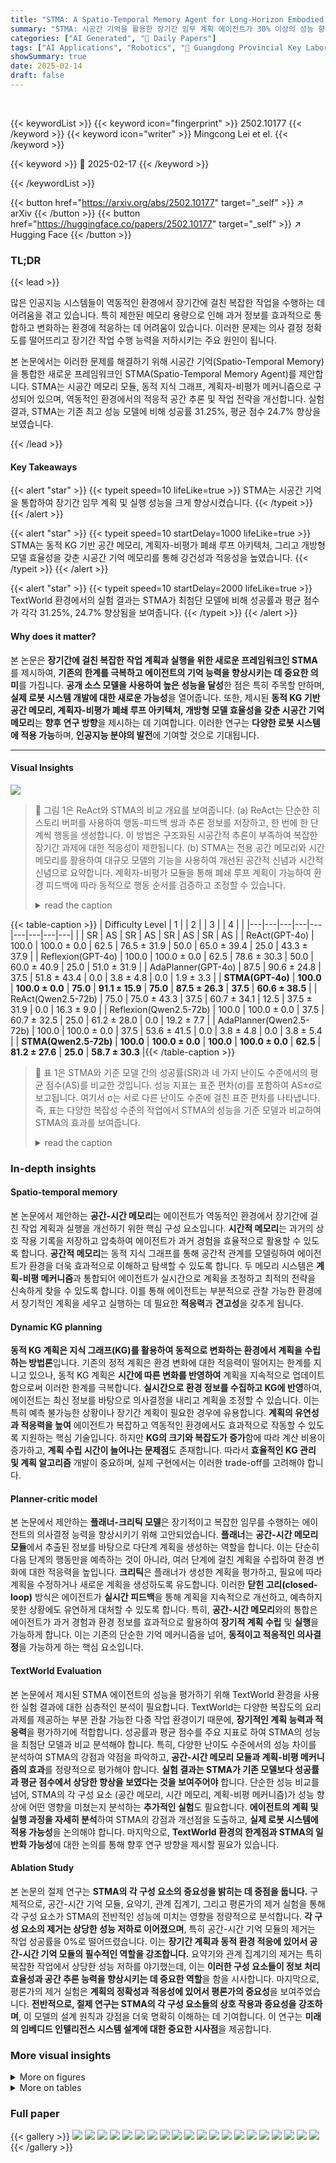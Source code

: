 ```yaml
---
title: "STMA: A Spatio-Temporal Memory Agent for Long-Horizon Embodied Task Planning"
summary: "STMA: 시공간 기억을 활용한 장기간 임무 계획 에이전트가 30% 이상의 성능 향상을 달성했습니다!"
categories: ["AI Generated", "🤗 Daily Papers"]
tags: ["AI Applications", "Robotics", "🏢 Guangdong Provincial Key Laboratory of Future Networks of Intelligence",]
showSummary: true
date: 2025-02-14
draft: false
---
```


<br>

{{< keywordList >}}
{{< keyword icon="fingerprint" >}} 2502.10177 {{< /keyword >}}
{{< keyword icon="writer" >}} Mingcong Lei et el. {{< /keyword >}}
 
{{< keyword >}} 🤗 2025-02-17 {{< /keyword >}}
 
{{< /keywordList >}}

{{< button href="https://arxiv.org/abs/2502.10177" target="_self" >}}
↗ arXiv
{{< /button >}}
{{< button href="https://huggingface.co/papers/2502.10177" target="_self" >}}
↗ Hugging Face
{{< /button >}}




### TL;DR


{{< lead >}}

많은 인공지능 시스템들이 역동적인 환경에서 장기간에 걸친 복잡한 작업을 수행하는 데 어려움을 겪고 있습니다. 특히 제한된 메모리 용량으로 인해 과거 정보를 효과적으로 통합하고 변화하는 환경에 적응하는 데 어려움이 있습니다.  이러한 문제는 의사 결정 정확도를 떨어뜨리고 장기간 작업 수행 능력을 저하시키는 주요 원인이 됩니다.

본 논문에서는 이러한 문제를 해결하기 위해 시공간 기억(Spatio-Temporal Memory)을 통합한 새로운 프레임워크인 STMA(Spatio-Temporal Memory Agent)를 제안합니다. STMA는 시공간 메모리 모듈, 동적 지식 그래프, 계획자-비평가 메커니즘으로 구성되어 있으며, 역동적인 환경에서의 적응적 공간 추론 및 작업 전략을 개선합니다. 실험 결과, STMA는 기존 최고 성능 모델에 비해 성공률 31.25%, 평균 점수 24.7% 향상을 보였습니다. 

{{< /lead >}}


#### Key Takeaways

{{< alert "star" >}}
{{< typeit speed=10 lifeLike=true >}} STMA는 시공간 기억을 통합하여 장기간 임무 계획 및 실행 성능을 크게 향상시켰습니다. {{< /typeit >}}
{{< /alert >}}

{{< alert "star" >}}
{{< typeit speed=10 startDelay=1000 lifeLike=true >}} STMA는 동적 KG 기반 공간 메모리, 계획자-비평가 폐쇄 루프 아키텍처, 그리고 개방형 모델 효율성을 갖춘 시공간 기억 메모리를 통해 강건성과 적응성을 높였습니다. {{< /typeit >}}
{{< /alert >}}

{{< alert "star" >}}
{{< typeit speed=10 startDelay=2000 lifeLike=true >}} TextWorld 환경에서의 실험 결과는 STMA가 최첨단 모델에 비해 성공률과 평균 점수가 각각 31.25%, 24.7% 향상됨을 보여줍니다. {{< /typeit >}}
{{< /alert >}}

#### Why does it matter?
본 논문은 **장기간에 걸친 복잡한 작업 계획과 실행을 위한 새로운 프레임워크인 STMA**를 제시하여, **기존의 한계를 극복하고 에이전트의 기억 능력을 향상시키는 데 중요한 의미**를 가집니다.  **공개 소스 모델을 사용하여 높은 성능을 달성**한 점은 특히 주목할 만하며,  **실제 로봇 시스템 개발에 대한 새로운 가능성**을 열어줍니다. 또한, 제시된 **동적 KG 기반 공간 메모리, 계획자-비평가 폐쇄 루프 아키텍처, 개방형 모델 효율성을 갖춘 시공간 기억 메모리**는 **향후 연구 방향**을 제시하는 데 기여합니다.  이러한 연구는 **다양한 로봇 시스템에 적용 가능**하며, **인공지능 분야의 발전**에 기여할 것으로 기대됩니다. 

------
#### Visual Insights



![](https://arxiv.org/html/2502.10177/extracted/6203426/img/STMA_compare.jpg)

> 🔼 그림 1은 ReAct와 STMA의 비교 개요를 보여줍니다. (a) ReAct는 단순한 히스토리 버퍼를 사용하여 행동-피드백 쌍과 추론 정보를 저장하고, 한 번에 한 단계씩 행동을 생성합니다. 이 방법은 구조화된 시공간적 추론이 부족하여 복잡한 장기간 과제에 대한 적응성이 제한됩니다. (b) STMA는 전용 공간 메모리와 시간 메모리를 활용하여 대규모 모델의 기능을 사용하여 개선된 공간적 신념과 시간적 신념으로 요약합니다. 계획자-비평가 모듈을 통해 폐쇄 루프 계획이 가능하여 환경 피드백에 따라 동적으로 행동 순서를 검증하고 조정할 수 있습니다.
> <details>
> <summary>read the caption</summary>
> Figure 1:  Comparative overview of ReAct and STMA. (a) ReAct uses a simple history buffer to store action-feedback pairs and reasoning information, generating actions one step at a time. This approach lacks structured spatio-temporal reasoning, limiting its adaptability in complex, long-horizon tasks. (b) STMA utilizes dedicated spatial memory and temporal memory, summarized into refined spatial belief and temporal belief using the large model’s capabilities. The planner-critic module enables closed-loop planning, dynamically validating and adjusting action sequences based on environmental feedback.
> </details>





{{< table-caption >}}
| Difficulty Level | 1 |  | 2 |  | 3 |  | 4 |  |
|---|---|---|---|---|---|---|---|---|
|  | SR | AS | SR | AS | SR | AS | SR | AS |
| ReAct(GPT-4o) | 100.0 | 100.0 ± 0.0 | 62.5 | 76.5 ± 31.9 | 50.0 | 65.0 ± 39.4 | 25.0 | 43.3 ± 37.9 |
| Reflexion(GPT-4o) | 100.0 | 100.0 ± 0.0 | 62.5 | 78.6 ± 30.3 | 50.0 | 60.0 ± 40.9 | 25.0 | 51.0 ± 31.9 |
| AdaPlanner(GPT-4o) | 87.5 | 90.6 ± 24.8 | 37.5 | 51.8 ± 43.4 | 0.0 | 3.8 ± 4.8 | 0.0 | 1.9 ± 3.3 |
| **STMA(GPT-4o)** | **100.0** | **100.0 ± 0.0** | **75.0** | **91.1 ± 15.9** | **75.0** | **87.5 ± 26.3** | **37.5** | **60.6 ± 38.5** |
| ReAct(Qwen2.5-72b) | 75.0 | 75.0 ± 43.3 | 37.5 | 60.7 ± 34.1 | 12.5 | 37.5 ± 31.9 | 0.0 | 16.3 ± 9.0 |
| Reflexion(Qwen2.5-72b) | 100.0 | 100.0 ± 0.0 | 37.5 | 60.7 ± 32.5 | 25.0 | 61.2 ± 28.0 | 0.0 | 19.2 ± 7.7 |
| AdaPlanner(Qwen2.5-72b) | 100.0 | 100.0 ± 0.0 | 37.5 | 53.6 ± 41.5 | 0.0 | 3.8 ± 4.8 | 0.0 | 3.8 ± 5.4 |
| **STMA(Qwen2.5-72b)** | **100.0** | **100.0 ± 0.0** | **100.0** | **100.0 ± 0.0** | **62.5** | **81.2 ± 27.6** | **25.0** | **58.7 ± 30.3** |{{< /table-caption >}}

> 🔼 표 1은 STMA와 기준 모델 간의 성공률(SR)과 네 가지 난이도 수준에서의 평균 점수(AS)를 비교한 것입니다. 성능 지표는 표준 편차(σ)를 포함하여 AS±σ로 보고됩니다. 여기서 σ는 서로 다른 난이도 수준에 걸친 표준 편차를 나타냅니다. 즉, 표는 다양한 복잡성 수준의 작업에서 STMA의 성능을 기준 모델과 비교하여 STMA의 효과를 보여줍니다.
> <details>
> <summary>read the caption</summary>
> Table 1: Comparison of Success Rates (SR) and Average Scores (AS) across difficulty levels between STMA and baseline methods. Performance metrics are reported as A⁢S±σplus-or-minus𝐴𝑆𝜎AS\pm\sigmaitalic_A italic_S ± italic_σ, where σ𝜎\sigmaitalic_σ denotes the standard deviation across different difficulty levels.
> </details>





### In-depth insights


#### Spatio-temporal memory
본 논문에서 제안하는 **공간-시간 메모리**는 에이전트가 역동적인 환경에서 장기간에 걸친 작업 계획과 실행을 개선하기 위한 핵심 구성 요소입니다. **시간적 메모리**는 과거의 상호 작용 기록을 저장하고 압축하여 에이전트가 과거 경험을 효율적으로 활용할 수 있도록 합니다. **공간적 메모리**는 동적 지식 그래프를 통해 공간적 관계를 모델링하여 에이전트가 환경을 더욱 효과적으로 이해하고 탐색할 수 있도록 합니다. 두 메모리 시스템은 **계획-비평 메커니즘**과 통합되어 에이전트가 실시간으로 계획을 조정하고 최적의 전략을 신속하게 찾을 수 있도록 합니다. 이를 통해 에이전트는 부분적으로 관찰 가능한 환경에서 장기적인 계획을 세우고 실행하는 데 필요한 **적응력**과 **견고성**을 갖추게 됩니다.

#### Dynamic KG planning
**동적 KG 계획은 지식 그래프(KG)를 활용하여 동적으로 변화하는 환경에서 계획을 수립하는 방법론**입니다.  기존의 정적 계획은 환경 변화에 대한 적응력이 떨어지는 한계를 지니고 있으나, 동적 KG 계획은 **시간에 따른 변화를 반영하여** 계획을 지속적으로 업데이트함으로써 이러한 한계를 극복합니다.  **실시간으로 환경 정보를 수집하고 KG에 반영**하여, 에이전트는 최신 정보를 바탕으로 의사결정을 내리고 계획을 조정할 수 있습니다. 이는 특히 예측 불가능한 상황이나 장기간 계획이 필요한 경우에 유용합니다.  **계획의 유연성과 적응력을 높여** 에이전트가 복잡하고 역동적인 환경에서도 효과적으로 작동할 수 있도록 지원하는 핵심 기술입니다.  하지만 **KG의 크기와 복잡도가 증가**함에 따라 계산 비용이 증가하고, **계획 수립 시간이 늘어나는 문제점**도 존재합니다. 따라서 **효율적인 KG 관리 및 계획 알고리즘** 개발이 중요하며, 실제 구현에서는 이러한 trade-off를 고려해야 합니다.

#### Planner-critic model
본 논문에서 제안하는 **플래너-크리틱 모델**은 장기적이고 복잡한 임무를 수행하는 에이전트의 의사결정 능력을 향상시키기 위해 고안되었습니다.  **플래너**는 **공간-시간 메모리 모듈**에서 추출된 정보를 바탕으로 다단계 계획을 생성하는 역할을 합니다. 이는 단순히 다음 단계의 행동만을 예측하는 것이 아니라, 여러 단계에 걸친 계획을 수립하여 환경 변화에 대한 적응력을 높입니다.  **크리틱**은 플래너가 생성한 계획을 평가하고, 필요에 따라 계획을 수정하거나 새로운 계획을 생성하도록 유도합니다. 이러한 **닫힌 고리(closed-loop)** 방식은 에이전트가 **실시간 피드백**을 통해 계획을 지속적으로 개선하고, 예측하지 못한 상황에도 유연하게 대처할 수 있도록 합니다. 특히, **공간-시간 메모리**와의 통합은 에이전트가 과거 경험과 환경 정보를 효과적으로 활용하여 **장기적 계획 수립** 및 **실행**을 가능하게 합니다. 이는 기존의 단순한 기억 메커니즘을 넘어,  **동적이고 적응적인 의사결정**을 가능하게 하는 핵심 요소입니다.

#### TextWorld Evaluation
본 논문에서 제시된 STMA 에이전트의 성능을 평가하기 위해 TextWorld 환경을 사용한 실험 결과에 대한 심층적인 분석이 필요합니다. TextWorld는 다양한 복잡도의 요리 과제를 제공하는 부분 관찰 가능한 다중 작업 환경이기 때문에, **장기적인 계획 능력과 적응력**을 평가하기에 적합합니다. 성공률과 평균 점수를 주요 지표로 하여 STMA의 성능을 최첨단 모델과 비교 분석해야 합니다. 특히, 다양한 난이도 수준에서의 성능 차이를 분석하여 STMA의 강점과 약점을 파악하고, **공간-시간 메모리 모듈과 계획-비평 메커니즘의 효과**를 정량적으로 평가해야 합니다.  **실험 결과는 STMA가 기존 모델보다 성공률과 평균 점수에서 상당한 향상을 보였다는 것을 보여주어야** 합니다. 단순한 성능 비교를 넘어, STMA의 각 구성 요소 (공간 메모리, 시간 메모리, 계획-비평 메커니즘)가 성능 향상에 어떤 영향을 미쳤는지 분석하는 **추가적인 실험**도 필요합니다.  **에이전트의 계획 및 실행 과정을 자세히 분석**하여 STMA의 강점과 개선점을 도출하고,  **실제 로봇 시스템에 적용 가능성**을 논의해야 합니다.  마지막으로, **TextWorld 환경의 한계점과 STMA의 일반화 가능성**에 대한 논의를 통해 향후 연구 방향을 제시할 필요가 있습니다.

#### Ablation Study
본 논문의 절제 연구는 **STMA의 각 구성 요소의 중요성을 밝히는 데 중점을 둡니다.**  구체적으로, 공간-시간 기억 모듈, 요약기, 관계 집계기, 그리고 평론가의 제거 실험을 통해 각 구성 요소가 STMA의 전반적인 성능에 미치는 영향을 정량적으로 분석합니다.  **각 구성 요소의 제거는 상당한 성능 저하로 이어졌으며**, 특히 공간-시간 기억 모듈의 제거는 작업 성공률을 0%로 떨어뜨렸습니다. 이는 **장기간 계획과 동적 환경 적응에 있어서 공간-시간 기억 모듈의 필수적인 역할을 강조합니다.**  요약기와 관계 집계기의 제거는 특히 복잡한 작업에서 상당한 성능 저하를 야기했는데, 이는 **이러한 구성 요소들이 정보 처리 효율성과 공간 추론 능력을 향상시키는 데 중요한 역할**을 함을 시사합니다.  마지막으로, 평론가의 제거 실험은 **계획의 정확성과 적응성에 있어서 평론가의 중요성**을 보여주었습니다.  **전반적으로, 절제 연구는 STMA의 각 구성 요소들의 상호 작용과 중요성을 강조하며**, 이 모델의 설계 원칙과 강점을 더욱 명확히 이해하는 데 기여합니다. 이 연구는 **미래의 임베디드 인텔리전스 시스템 설계에 대한 중요한 시사점**을 제공합니다.


### More visual insights

<details>
<summary>More on figures
</summary>


![](https://arxiv.org/html/2502.10177/extracted/6203426/img/main.jpg)

> 🔼 그림 2는 STMA의 개요를 보여줍니다. STMA는 공간-시간 기억 모듈과 계획-비평가 모듈의 두 가지 구성 요소로 구성됩니다. 공간-시간 기억 모듈은 시간 기억 하위 모듈과 공간 기억 하위 모듈로 나뉘며, 각각 시간적 신념과 공간적 신념을 제공합니다. 이러한 신념들은 계획-비평가 모듈에 대한 공간-시간적 맥락으로 작용합니다. 계획-비평가 모듈은 계획자와 비평가로 구성됩니다. 계획자는 신념에 따라 작업 계획을 수행하고 한 번에 여러 단계의 계획을 생성합니다. 비평가는 각 행동 단계 전에 계획을 평가하여 계획이 올바른지 그리고 현재 환경 조건과 일치하는지 확인합니다.
> <details>
> <summary>read the caption</summary>
> Figure 2: Overview of STMA. STMA consists of two components: a spatio-temporal memory module and a planner-critic module. The spatio-temporal memory module is divided into a temporal memory submodule and a spatial memory submodule, which provide temporal and spatial beliefs, respectively. These beliefs serve as the spatio-temporal context for the planner-critic module. The planner-critic module consists of a planner and a critic. The planner performs action planning based on the belief and generates multi-step plans in a single pass. The critic evaluates the plan before each action step, verifying whether the plan is correct and aligns with the most current environmental conditions.
> </details>



![](https://arxiv.org/html/2502.10177/extracted/6203426/img/STMA_pro.jpg)

> 🔼 그림 3은 Textworld 환경과 에이전트 간의 상호작용을 보여줍니다. Textworld 환경은 에이전트에게 현재 관측치, 인벤토리, 그리고 가능한 행동 목록을 제공합니다. 에이전트가 행동을 수행하면 환경은 피드백을 제공합니다. 이러한 정보들은 STMA의 시공간 메모리에 기록되어 계획자-비평가 에이전트에게 필요한 정보를 제공합니다. 계획자와 비평가는 협력하여 행동 계획을 생성하고 환경과 상호 작용합니다.
> <details>
> <summary>read the caption</summary>
> Figure 3: Interaction with the Textworld Environment. The interaction pattern between Textworld and our framework involves the environment providing the agent with the current observation, inventory, and a list of possible actions. Based on the agent’s executed actions, the environment returns feedback. These pieces of information are recorded in STMA’s spatio-temporal memory, serving as the necessary context for the planner-critic agent. Within this framework, the planner and critic collaborate to generate action plans and interact with the environment.
> </details>



![](https://arxiv.org/html/2502.10177/extracted/6203426/img/score_curve.png)

> 🔼 그림 4는 GPT-40을 사용하여 네 가지 다른 강화학습 프레임워크(ReAct, Reflexion, AdaPlanner, STMA)의 성능을 비교한 그래프입니다. 가로축은 에이전트가 작업을 완료하는 데 걸린 단계 수를 나타내고, 세로축은 평균 점수를 나타냅니다. 각 프레임워크는 네 가지 난이도의 요리 과제에 대해 평가되었으며, 그래프는 각 난이도별로 프레임워크의 평균 점수와 단계 수의 관계를 보여줍니다. 이를 통해 각 프레임워크의 효율성과 복잡한 작업에 대한 적응력을 비교 분석할 수 있습니다. STMA는 다른 프레임워크에 비해 더 높은 평균 점수를 달성하였고, 특히 복잡한 작업에서 더욱 효율적으로 작업을 수행함을 보여줍니다.
> <details>
> <summary>read the caption</summary>
> Figure 4: Average score vs. steps of different frameworks (powered by GPT-4o)
> </details>



![](https://arxiv.org/html/2502.10177/extracted/6203426/img/1_1.jpg)

> 🔼 그림 5는 본 논문의 실험 환경 중 하나인 TextWorld 환경에서 요리 과제를 수행하는 STMA와 Reflexion 에이전트의 비교 결과를 보여줍니다.  Reflexion은 장기 기억 및 자기 반성 모듈을 사용하지만, STMA는 공간-시간 기억 모듈과 계획가-비평가 모듈을 통합하여 더욱 향상된 성능을 보입니다. 그림은 Reflexion 에이전트가 잘못된 조리 도구를 사용하여 과제를 실패한 반면, STMA 에이전트는 계획가-비평가 모듈의 상호 작용을 통해 오류를 수정하고 과제를 성공적으로 완료했음을 시각적으로 보여줍니다. 특히, STMA의 계획가가 처음에 잘못된 행동을 생성했지만, 비평가 모듈이 이를 감지하고 수정함으로써  STMA가 역동적인 환경에서도 강건한 의사결정 능력을 갖추고 있음을 보여줍니다.
> <details>
> <summary>read the caption</summary>
> Figure 5: STMA versus Reflexion in Case 1.
> </details>



![](https://arxiv.org/html/2502.10177/extracted/6203426/img/2_8.jpg)

> 🔼 그림 6은 본 논문의 5.2절 실험 결과 중 Case 2에 대한 비교 분석 결과를 보여줍니다.  Reflexion 모델과 STMA 모델의 성능을 비교하는데 초점을 맞추고 있습니다.  두 모델 모두 Textworld 환경에서 요리 레시피를 완료하는 작업을 수행하지만, Reflexion 모델은 공간적 기억 능력의 부족으로 잘못된 경로를 선택하는 반면, STMA 모델은 공간적 기억과 계획-비평 구조를 통해 최적 경로를 선택하고, 계획 과정에서 발생하는 오류를 비평 모듈을 통해 수정하여 최종적으로 레시피 완료에 성공하는 모습을 보여줍니다.  STMA의 공간 기억 및 계획-비평 메커니즘의 효과를 강조하고 있습니다.
> <details>
> <summary>read the caption</summary>
> Figure 6: STMA versus Reflexion in Case 2.
> </details>



</details>




<details>
<summary>More on tables
</summary>


{{< table-caption >}}
| Difficulty Level | 1 |  | 2 |  | 3 |  | 4 |  |
|---|---|---|---|---|---|---|---|---|---| 
| STMA w/o Spatio-Temporal Memory | 0.0 | 0.0 ± 0.0 | 0.0 | 0.0 ± 0.0 | 0.0 | 0.0 ± 0.0 | 0.0 | 0.0 ± 0.0 |
| STMA w/o Summarizer | 87.5 | 87.5 ± 33.1 | 100.0 | 100.0 ± 0.0 | 25.0 | 55.0 ± 32.8 | 12.5 | 49.0 ± 28.5 |
| STMA w/o Summarizer for Spatial Memory | 100.0 | 100.0 ± 0.0 | 50.0 | 65.0 ± 40.6 | 12.5 | 37.5 ± 31.9 | 12.5 | 37.5 ± 35.1 |
| STMA w/o Spatial Memory | 87.5 | 93.8 ± 16.5 | 75.0 | 91.1 ± 15.9 | 50.0 | 65.0 ± 40.6 | 12.5 | 30.8 ± 28.0 |
| STMA w/o Relation Aggregator | 100.0 | 100.0 ± 0.0 | 87.5 | 96.4 ± 9.4 | 62.5 | 71.2 ± 37.2 | 25.0 | 51.0 ± 34.8 |
| STMA w/o Critic | 100.0 | 100.0 ± 0.0 | 75.0 | 85.7 ± 25.8 | 50.0 | 70.0 ± 33.5 | 0.0 | 26.0 ± 31.0 |
| **STMA** | **100.0** | **100.0 ± 0.0** | **100.0** | **100.0 ± 0.0** | **62.5** | **81.2 ± 27.6** | **25.0** | **58.7 ± 30.3** |{{< /table-caption >}}
> 🔼 표 2는 STMA의 성능에 대한 ablation study 결과를 보여줍니다. 각 모듈 (Spatio-Temporal Memory, Summarizer, Spatial Memory, Relation Aggregator, Critic)을 제거했을 때 네 가지 난이도 레벨에서 성공률(SR)과 평균 점수(AS)가 어떻게 변하는지 보여줍니다.  평균 점수는 표준 편차(σ)와 함께 제시됩니다. 이 표는 각 모듈의 STMA 성능에 대한 기여도를 정량적으로 비교 분석하는 데 사용됩니다.
> <details>
> <summary>read the caption</summary>
> Table 2: Ablation studies of the STMA. Success Rate (SR) and Average Score (AS) (A⁢S±σplus-or-minus𝐴𝑆𝜎AS\pm\sigmaitalic_A italic_S ± italic_σ) across four difficulty levels for model variants with individual modules are removed.
> </details>

{{< table-caption >}}
| Level | Rooms | Ingredients to Find | Steps in Recipe | Ingredients in Recipe | Total Score |
|---|---|---|---|---|---| 
| 1 | 6 | 0 | 4 | 1 | 4 |
| 2 | 9 | 1 | 6 | 2 | 7 |
| 3 | 9 | 2 | 8 | 3 | 10 |
| 4 | 12 | 3 | 10 | 4 | 13 |

| Scoring Points |  | Task Failures |  |
|---|---|---|---|
| Collecting specified ingredients |  | Using an incorrect cooking appliance |  |
| Processing ingredients with correct cooker |  | Incorrect processing technique (cut, dice, slice) |  |
| Handling ingredients properly (cut, dice, slice) |  | Repeating heat-based cooking steps causes burning |  |
| Executing final steps (e.g., "prepare meal") |  | Exceeding 50 turns without task completion |  |{{< /table-caption >}}
> 🔼 표 3은 TextWorld 환경에서 수행된 요리 작업의 난이도 설정, 채점 기준 및 실패 사유를 보여줍니다.  난이도 레벨(1~4)에 따라 방의 수, 찾아야 할 재료의 수, 레시피 단계 수 등이 증가합니다.  각 레벨의 점수는 재료 수집, 올바른 조리 기구 사용, 적절한 재료 처리, 최종 요리 완성 등에 따라 부여됩니다. 실패 사유는 잘못된 조리 기구 또는 방법 사용, 재료 태우기, 시간 초과 등으로 정의됩니다. 이 표는 실험 설정의 세부 사항을 이해하는 데 도움이 됩니다.
> <details>
> <summary>read the caption</summary>
> Table 3: Task Difficulty Settings, Scoring Points, and Task Failures
> </details>

</details>




### Full paper

{{< gallery >}}
<img src="paper_images/1.png" class="grid-w50 md:grid-w33 xl:grid-w25" />
<img src="paper_images/2.png" class="grid-w50 md:grid-w33 xl:grid-w25" />
<img src="paper_images/3.png" class="grid-w50 md:grid-w33 xl:grid-w25" />
<img src="paper_images/4.png" class="grid-w50 md:grid-w33 xl:grid-w25" />
<img src="paper_images/5.png" class="grid-w50 md:grid-w33 xl:grid-w25" />
<img src="paper_images/6.png" class="grid-w50 md:grid-w33 xl:grid-w25" />
<img src="paper_images/7.png" class="grid-w50 md:grid-w33 xl:grid-w25" />
<img src="paper_images/8.png" class="grid-w50 md:grid-w33 xl:grid-w25" />
<img src="paper_images/9.png" class="grid-w50 md:grid-w33 xl:grid-w25" />
<img src="paper_images/10.png" class="grid-w50 md:grid-w33 xl:grid-w25" />
<img src="paper_images/11.png" class="grid-w50 md:grid-w33 xl:grid-w25" />
<img src="paper_images/12.png" class="grid-w50 md:grid-w33 xl:grid-w25" />
<img src="paper_images/13.png" class="grid-w50 md:grid-w33 xl:grid-w25" />
<img src="paper_images/14.png" class="grid-w50 md:grid-w33 xl:grid-w25" />
<img src="paper_images/15.png" class="grid-w50 md:grid-w33 xl:grid-w25" />
<img src="paper_images/16.png" class="grid-w50 md:grid-w33 xl:grid-w25" />
<img src="paper_images/17.png" class="grid-w50 md:grid-w33 xl:grid-w25" />
<img src="paper_images/18.png" class="grid-w50 md:grid-w33 xl:grid-w25" />
<img src="paper_images/19.png" class="grid-w50 md:grid-w33 xl:grid-w25" />
<img src="paper_images/20.png" class="grid-w50 md:grid-w33 xl:grid-w25" />
{{< /gallery >}}